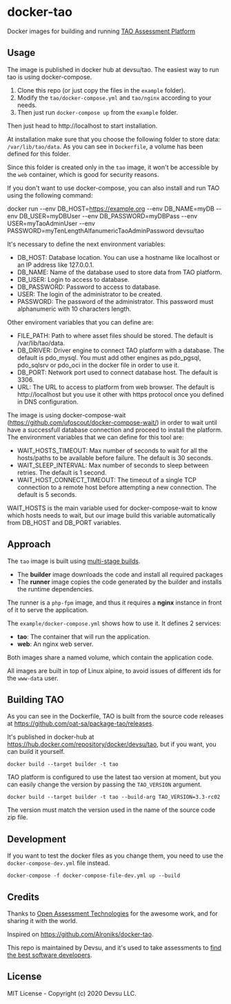 # docker-tao
Docker images for building and running [TAO Assessment Platform](https://www.taotesting.com/)

## Usage

The image is published in docker hub at devsu/tao. The easiest way to run tao is using docker-compose. 

1. Clone this repo (or just copy the files in the `example` folder).
2. Modify the `tao/docker-compose.yml` and `tao/nginx` according to your needs.
3. Then just run `docker-compose up` from the `example` folder.

Then just head to http://localhost to start installation.

At installation make sure that you choose the following folder to store data: `/var/lib/tao/data`. As you can see in `Dockerfile`, a volume has been defined for this folder. 

Since this folder is created only in the `tao` image, it won't be accessible by the `web` container, which is good for security reasons.

If you don't want to use docker-compose, you can also install and run TAO using the following command:

docker run --env DB_HOST=https://example.org --env DB_NAME=myDB --env DB_USER=myDBUser --env DB_PASSWORD=myDBPass --env USER=myTaoAdminUser --env PASSWORD=myTenLengthAlfanumericTaoAdminPassword devsu/tao

It's necessary to define the next environment variables:

- DB_HOST: Database location. You can use a hostname like localhost or an IP address like 127.0.0.1.
- DB_NAME: Name of the database used to store data from TAO platform.
- DB_USER: Login to access to database.
- DB_PASSWORD: Password to access to database.
- USER: The login of the administrator to be created.
- PASSWORD: The password of the administrator. This password must alphanumeric with 10 characters length.

Other enviroment variables that you can define are:

- FILE_PATH: Path to where asset files should be stored. The default is /var/lib/tao/data.
- DB_DRIVER: Driver engine to connect TAO platform with a database. The default is pdo_mysql. You must add other engines as pdo_pgsql, pdo_sqlsrv or pdo_oci in the docker file in order to use it.
- DB_PORT: Network port used to connect database host. The default is 3306.
- URL: The URL to access to platform from web browser. The default is http://localhost but you use it other with https protocol once you defined in DNS configuration.

The image is using docker-compose-wait (https://github.com/ufoscout/docker-compose-wait/) in order to wait until have a successfull database connection and proceed to install the platform. The environment variables that we can define for this tool are:

- WAIT_HOSTS_TIMEOUT: Max number of seconds to wait for all the hosts/paths to be available before failure. The default is 30 seconds.
- WAIT_SLEEP_INTERVAL: Max number of seconds to sleep between retries. The default is 1 second.
- WAIT_HOST_CONNECT_TIMEOUT: The timeout of a single TCP connection to a remote host before attempting a new connection. The default is 5 seconds.

WAIT_HOSTS is the main variable used for docker-compose-wait to know which hosts needs to wait, but our image build this variable automatically from DB_HOST and DB_PORT variables.

## Approach

The `tao` image is built using [multi-stage builds](https://docs.docker.com/develop/develop-images/multistage-build/).

- The **builder** image downloads the code and install all required packages
- The **runner** image copies the code generated by the builder and installs the runtime dependencies.

The runner is a `php-fpm` image, and thus it requires a **nginx** instance in front of it to serve the application.

The `example/docker-compose.yml` shows how to use it. It defines 2 services:

- **tao**: The container that will run the application.
- **web**: An nginx web server.

Both images share a named volume, which contain the application code.

All images are built in top of Linux alpine, to avoid issues of different ids for the `www-data` user. 

## Building TAO

As you can see in the Dockerfile, TAO is built from the source code releases at https://github.com/oat-sa/package-tao/releases.

It's published in docker-hub at https://hub.docker.com/repository/docker/devsu/tao, but if you want, you can build it yourself. 

```
docker build --target builder -t tao
```

TAO platform is configured to use the latest tao version at moment, but you can easily change the version by passing the `TAO_VERSION` argument.

```
docker build --target builder -t tao --build-arg TAO_VERSION=3.3-rc02
```

The version must match the version used in the name of the source code zip file.

## Development

If you want to test the docker files as you change them, you need to use the `docker-compose-dev.yml` file instead. 

```
docker-compose -f docker-compose-file-dev.yml up --build 
```

## Credits

Thanks to [Open Assessment Technologies](https://www.taotesting.com/about-us/) for the awesome work, and for sharing it with the world.

Inspired on https://github.com/Alroniks/docker-tao.

This repo is maintained by Devsu, and it's used to take assessments to [find the best software developers](https://devsu.com/about-us/).

## License

MIT License - Copyright (c) 2020 Devsu LLC.
